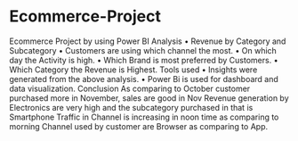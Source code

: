 # Ecommerce-Project
Ecommerce Project by using Power BI
Analysis
•	Revenue by Category and Subcategory
•	Customers are using which channel the most.
•	On which day the Activity is high.
•	Which Brand is most preferred by Customers.
•	Which Category the Revenue is Highest.
Tools used
•	Insights were generated from the above analysis.
•	Power Bi is used for dashboard and data visualization.
Conclusion
As comparing to October customer purchased more in November, sales are good in Nov
Revenue generation by Electronics are very high and the subcategory purchased in that is Smartphone
Traffic in Channel is increasing in noon time as comparing to morning 
Channel used by customer are  Browser  as comparing to App.
